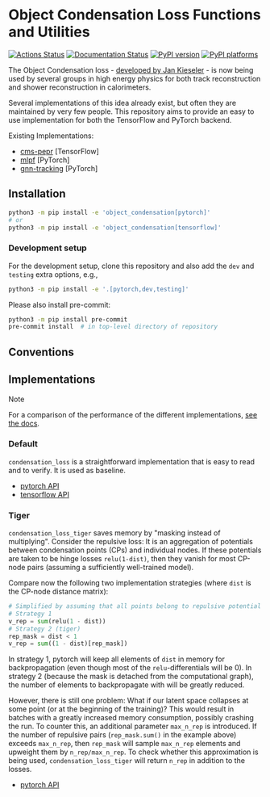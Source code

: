 # Object Condensation Loss Functions and Utilities

[![Actions Status][actions-badge]][actions-link]
[![Documentation Status][rtd-badge]][rtd-link]
[![PyPI version][pypi-version]][pypi-link]
[![PyPI platforms][pypi-platforms]][pypi-link]

<!-- SPHINX-START -->

<!-- prettier-ignore-start -->
[actions-badge]:            https://github.com/object-condensation/object_condensation/workflows/CI/badge.svg
[actions-link]:             https://github.com/object-condensation/object_condensation/actions
[pypi-link]:                https://pypi.org/project/object_condensation/
[pypi-platforms]:           https://img.shields.io/pypi/pyversions/object_condensation
[pypi-version]:             https://img.shields.io/pypi/v/object_condensation
[rtd-badge]:                https://readthedocs.org/projects/object_condensation/badge/?version=latest
[rtd-link]:                 https://object-condensation.readthedocs.io/en/latest/?badge=latest

<!-- prettier-ignore-end -->

The Object Condensation loss -
[developed by Jan Kieseler](https://arxiv.org/abs/2002.03605) - is now being
used by several groups in high energy physics for both track reconstruction and
shower reconstruction in calorimeters.

Several implementations of this idea already exist, but often they are
maintained by very few people. This repository aims to provide an easy to use
implementation for both the TensorFlow and PyTorch backend.

Existing Implementations:

- [cms-pepr](https://github.com/cms-pepr/HGCalML) [TensorFlow]
- [mlpf](https://github.com/selvaggi/mlpf/blob/main/README.md) [PyTorch]
- [gnn-tracking](https://github.com/gnn-tracking/gnn_tracking/tree/main)
  [PyTorch]

## Installation

```bash
python3 -m pip install -e 'object_condensation[pytorch]'
# or
python3 -m pip install -e 'object_condensation[tensorflow]'
```

### Development setup

For the development setup, clone this repository and also add the `dev` and
`testing` extra options, e.g.,

```bash
python3 -m pip install -e '.[pytorch,dev,testing]'
```

Please also install pre-commit:

```bash
python3 -m pip install pre-commit
pre-commit install  # in top-level directory of repository
```

## Conventions

## Implementations

<!-- prettier-ignore-start -->
> [!NOTE]
> For a comparison of the performance of the different implementations,
> [see the docs][benchmark docs].
<!-- prettier-ignore-end -->

[benchmark docs]:
  https://object-condensation.readthedocs.io/en/latest/?badge=latest#benchmarks

### Default

`condensation_loss` is a straightforward implementation that is easy to read and
to verify. It is used as baseline.

- [pytorch API](https://object-condensation.readthedocs.io/en/latest/#object_condensation.pytorch.losses.condensation_loss)
- [tensorflow API](https://object-condensation.readthedocs.io/en/latest/#object_condensation.tensorflow.losses.condensation_loss)

### Tiger

`condensation_loss_tiger` saves memory by "masking instead of multiplying".
Consider the repulsive loss: It is an aggregation of potentials between
condensation points (CPs) and individual nodes. If these potentials are taken to
be hinge losses `relu(1-dist)`, then they vanish for most CP-node pairs
(assuming a sufficiently well-trained model).

Compare now the following two implementation strategies (where `dist` is the
CP-node distance matrix):

```python
# Simplified by assuming that all points belong to repulsive potential
# Strategy 1
v_rep = sum(relu(1 - dist))
# Strategy 2 (tiger)
rep_mask = dist < 1
v_rep = sum((1 - dist)[rep_mask])
```

In strategy 1, pytorch will keep all elements of `dist` in memory for
backpropagation (even though most of the `relu`-differentials will be 0). In
strategy 2 (because the mask is detached from the computational graph), the
number of elements to backpropagate with will be greatly reduced.

However, there is still one problem: What if our latent space collapses at some
point (or at the beginning of the training)? This would result in batches with a
greatly increased memory consumption, possibly crashing the run. To counter
this, an additional parameter `max_n_rep` is introduced. If the number of
repulsive pairs (`rep_mask.sum()` in the example above) exceeds `max_n_rep`,
then `rep_mask` will sample `max_n_rep` elements and upweight them by
`n_rep/max_n_rep`. To check whether this approximation is being used,
`condensation_loss_tiger` will return `n_rep` in addition to the losses.

- [pytorch API](https://object-condensation.readthedocs.io/en/latest/#object_condensation.pytorch.losses.condensation_loss_tiger)
